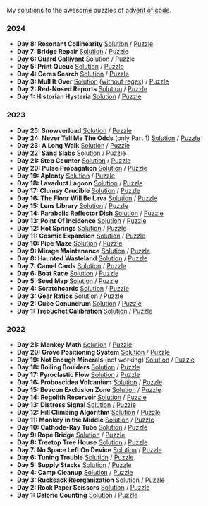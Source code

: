 My solutions to the awesome puzzles of [advent of code](https://adventofcode.com/about).

### 2024
- **Day 8: Resonant Collinearity** [Solution](https://github.com/LennartH/advent-of-code/blob/main/2024/day-08_resonant-collinearity/solution.sql) / [Puzzle](https://adventofcode.com/2024/day/8)
- **Day 7: Bridge Repair** [Solution](https://github.com/LennartH/advent-of-code/blob/main/2024/day-07_bridge-repair/solution.sql) / [Puzzle](https://adventofcode.com/2024/day/7)
- **Day 6: Guard Gallivant** [Solution](https://github.com/LennartH/advent-of-code/blob/main/2024/day-06_guard-gallivant/solution.sql) / [Puzzle](https://adventofcode.com/2024/day/6)
- **Day 5: Print Queue** [Solution](https://github.com/LennartH/advent-of-code/blob/main/2024/day-05_print-queue/solution.sql) / [Puzzle](https://adventofcode.com/2024/day/5)
- **Day 4: Ceres Search** [Solution](https://github.com/LennartH/advent-of-code/blob/main/2024/day-04_ceres-search/solution.sql) / [Puzzle](https://adventofcode.com/2024/day/4)
- **Day 3: Mull It Over** [Solution](https://github.com/LennartH/advent-of-code/blob/main/2024/day-03_mull-it-over/solution.sql) ([without regex](https://github.com/LennartH/advent-of-code/blob/main/2024/day-03_mull-it-over/regex_bad.sql)) / [Puzzle](https://adventofcode.com/2024/day/3)
- **Day 2: Red-Nosed Reports** [Solution](https://github.com/LennartH/advent-of-code/blob/main/2024/day-02_red-nosed-reports/solution.sql) / [Puzzle](https://adventofcode.com/2024/day/2)
- **Day 1: Historian Hysteria** [Solution](https://github.com/LennartH/advent-of-code/blob/main/2024/day-01_historian-hysteria/solution.sql) / [Puzzle](https://adventofcode.com/2024/day/1)

### 2023
- **Day 25: Snowverload** [Solution](https://github.com/LennartH/advent-of-code/blob/main/2023/src/day-25_snowverload/index.ts) / [Puzzle](https://adventofcode.com/2023/day/25)
- **Day 24: Never Tell Me The Odds** (only Part 1) [Solution](https://github.com/LennartH/advent-of-code/blob/main/2023/src/day-24_never-tell-me-the-odds/index.ts) / [Puzzle](https://adventofcode.com/2023/day/24)
- **Day 23: A Long Walk** [Solution](https://github.com/LennartH/advent-of-code/blob/main/2023/src/day-23_a-long-walk/index.ts) / [Puzzle](https://adventofcode.com/2023/day/23)
- **Day 22: Sand Slabs** [Solution](https://github.com/LennartH/advent-of-code/blob/main/2023/src/day-22_sand-slabs/index.ts) / [Puzzle](https://adventofcode.com/2023/day/22)
- **Day 21: Step Counter** [Solution](https://github.com/LennartH/advent-of-code/blob/main/2023/src/day-21_step-counter/index.ts) / [Puzzle](https://adventofcode.com/2023/day/21)
- **Day 20: Pulse Propagation** [Solution](https://github.com/LennartH/advent-of-code/blob/main/2023/src/day-20_pulse-propagation/index.ts) / [Puzzle](https://adventofcode.com/2023/day/20)
- **Day 19: Aplenty** [Solution](https://github.com/LennartH/advent-of-code/blob/main/2023/src/day-19_aplenty/index.ts) / [Puzzle](https://adventofcode.com/2023/day/19)
- **Day 18: Lavaduct Lagoon** [Solution](https://github.com/LennartH/advent-of-code/blob/main/2023/src/day-18_lavaduct-lagoon/index.ts) / [Puzzle](https://adventofcode.com/2023/day/18)
- **Day 17: Clumsy Crucible** [Solution](https://github.com/LennartH/advent-of-code/blob/main/2023/src/day-17_clumsy-crucible/index.ts) / [Puzzle](https://adventofcode.com/2023/day/17)
- **Day 16: The Floor Will Be Lava** [Solution](https://github.com/LennartH/advent-of-code/blob/main/2023/src/day-16_the-floor-will-be-lava/index.ts) / [Puzzle](https://adventofcode.com/2023/day/16)
- **Day 15: Lens Library** [Solution](https://github.com/LennartH/advent-of-code/blob/main/2023/src/day-15_lens-library/index.ts) / [Puzzle](https://adventofcode.com/2023/day/15)
- **Day 14: Parabolic Reflector Dish** [Solution](https://github.com/LennartH/advent-of-code/blob/main/2023/src/day-14_parabolic-reflector-dish/index.ts) / [Puzzle](https://adventofcode.com/2023/day/14)
- **Day 13: Point Of Incidence** [Solution](https://github.com/LennartH/advent-of-code/blob/main/2023/src/day-13_point-of-incidence/index.ts) / [Puzzle](https://adventofcode.com/2023/day/13)
- **Day 12: Hot Springs** [Solution](https://github.com/LennartH/advent-of-code/blob/main/2023/src/day-12_hot-springs/index.ts) / [Puzzle](https://adventofcode.com/2023/day/12)
- **Day 11: Cosmic Expansion** [Solution](https://github.com/LennartH/advent-of-code/blob/main/2023/src/day-11_cosmic-expansion/index.ts) / [Puzzle](https://adventofcode.com/2023/day/11)
- **Day 10: Pipe Maze** [Solution](https://github.com/LennartH/advent-of-code/blob/main/2023/src/day-10_pipe-maze/index.ts) / [Puzzle](https://adventofcode.com/2023/day/10)
- **Day 9: Mirage Maintenance** [Solution](https://github.com/LennartH/advent-of-code/blob/main/2023/src/day-09_mirage-maintenance/index.ts) / [Puzzle](https://adventofcode.com/2023/day/9)
- **Day 8: Haunted Wasteland** [Solution](https://github.com/LennartH/advent-of-code/blob/main/2023/src/day-08_haunted-wasteland/index.ts) / [Puzzle](https://adventofcode.com/2023/day/8)
- **Day 7: Camel Cards** [Solution](https://github.com/LennartH/advent-of-code/blob/main/2023/src/day-07_camel-cards/index.ts) / [Puzzle](https://adventofcode.com/2023/day/7)
- **Day 6: Boat Race** [Solution](https://github.com/LennartH/advent-of-code/blob/main/2023/src/day-06_boat-race/index.ts) / [Puzzle](https://adventofcode.com/2023/day/6)
- **Day 5: Seed Map** [Solution](https://github.com/LennartH/advent-of-code/blob/main/2023/src/day-05_seed-map/index.ts) / [Puzzle](https://adventofcode.com/2023/day/5)
- **Day 4: Scratchcards** [Solution](https://github.com/LennartH/advent-of-code/blob/main/2023/src/day-04_scratchcards/index.ts) / [Puzzle](https://adventofcode.com/2023/day/4)
- **Day 3: Gear Ratios** [Solution](https://github.com/LennartH/advent-of-code/blob/main/2023/src/day-01_trebuchet-calibration/index.ts) / [Puzzle](https://adventofcode.com/2023/day/3)
- **Day 2: Cube Conundrum** [Solution](https://github.com/LennartH/advent-of-code/blob/main/2023/src/day-02_cube-conundrum/index.ts) / [Puzzle](https://adventofcode.com/2023/day/2)
- **Day 1: Trebuchet Calibration** [Solution](https://github.com/LennartH/advent-of-code/blob/main/2023/src/day-01_trebuchet-calibration/index.ts) / [Puzzle](https://adventofcode.com/2023/day/1)

### 2022
- **Day 21: Monkey Math** [Solution](https://github.com/LennartH/advent-of-code/blob/main/2022/src/day-21_monkey-math/index.ts) / [Puzzle](https://adventofcode.com/2022/day/21)
- **Day 20: Grove Positioning System** [Solution](https://github.com/LennartH/advent-of-code/blob/main/2022/src/day-20_grove-positioning-system/index.ts) / [Puzzle](https://adventofcode.com/2022/day/20)
- **Day 19: Not Enough Minerals** (not working) [Solution](https://github.com/LennartH/advent-of-code/blob/main/2022/src/day-19_not-enough-minerals/index.ts) / [Puzzle](https://adventofcode.com/2022/day/19)
- **Day 18: Boiling Boulders** [Solution](https://github.com/LennartH/advent-of-code/blob/main/2022/src/day-18_boiling-boulders/index.ts) / [Puzzle](https://adventofcode.com/2022/day/18)
- **Day 17: Pyroclastic Flow** [Solution](https://github.com/LennartH/advent-of-code/blob/main/2022/src/day-17_pyroclastic-flow/index.ts) / [Puzzle](https://adventofcode.com/2022/day/17)
- **Day 16: Proboscidea Volcanium** [Solution](https://github.com/LennartH/advent-of-code/blob/main/2022/src/day-16_proboscidea-volcanium/index.ts) / [Puzzle](https://adventofcode.com/2022/day/16)
- **Day 15: Beacon Exclusion Zone** [Solution](https://github.com/LennartH/advent-of-code/blob/main/2022/src/day-15_beacon-exclusion-zone/index.ts) / [Puzzle](https://adventofcode.com/2022/day/15)
- **Day 14: Regolith Reservoir** [Solution](https://github.com/LennartH/advent-of-code/blob/main/2022/src/day-14_regolith-reservoir/index.ts) / [Puzzle](https://adventofcode.com/2022/day/14)
- **Day 13: Distress Signal** [Solution](https://github.com/LennartH/advent-of-code/blob/main/2022/src/day-13_distress-signal/index.ts) / [Puzzle](https://adventofcode.com/2022/day/13)
- **Day 12: Hill Climbing Algorithm** [Solution](https://github.com/LennartH/advent-of-code/blob/main/2022/src/day-12_hill-climbing-algorithm/index.ts) / [Puzzle](https://adventofcode.com/2022/day/12)
- **Day 11: Monkey in the Middle** [Solution](https://github.com/LennartH/advent-of-code/blob/main/2022/src/day-11_monkey-in-the-middle/index.ts) / [Puzzle](https://adventofcode.com/2022/day/11)
- **Day 10: Cathode-Ray Tube** [Solution](https://github.com/LennartH/advent-of-code/blob/main/2022/src/day-10_cathode-ray-tube.ts) / [Puzzle](https://adventofcode.com/2022/day/10)
- **Day 9: Rope Bridge** [Solution](https://github.com/LennartH/advent-of-code/blob/main/2022/src/day-9_rope-bridge.ts) / [Puzzle](https://adventofcode.com/2022/day/9)
- **Day 8: Treetop Tree House** [Solution](https://github.com/LennartH/advent-of-code/blob/main/2022/src/day-8_treetop-tree-house.ts) / [Puzzle](https://adventofcode.com/2022/day/8)
- **Day 7: No Space Left On Device** [Solution](https://github.com/LennartH/advent-of-code/blob/main/2022/src/day-7_no-space-left-on-device.ts) / [Puzzle](https://adventofcode.com/2022/day/7)
- **Day 6: Tuning Trouble** [Solution](https://github.com/LennartH/advent-of-code/blob/main/2022/src/day-6_tuning-trouble.ts) / [Puzzle](https://adventofcode.com/2022/day/6)
- **Day 5: Supply Stacks** [Solution](https://github.com/LennartH/advent-of-code/blob/main/2022/src/day-5_supply-stacks.ts) / [Puzzle](https://adventofcode.com/2022/day/5)
- **Day 4: Camp Cleanup** [Solution](https://github.com/LennartH/advent-of-code/blob/main/2022/src/day-4_camp-cleanup.ts) / [Puzzle](https://adventofcode.com/2022/day/4)
- **Day 3: Rucksack Reorganization** [Solution](https://github.com/LennartH/advent-of-code/blob/main/2022/src/day-3_rucksack_reorganization.ts) / [Puzzle](https://adventofcode.com/2022/day/3)
- **Day 2: Rock Paper Scissors** [Solution](https://github.com/LennartH/advent-of-code/blob/main/2022/src/day-2_rock-paper-scissors.ts) / [Puzzle](https://adventofcode.com/2022/day/2)
- **Day 1: Calorie Counting** [Solution](https://github.com/LennartH/advent-of-code/blob/main/2022/src/day-1_calorie-counting.ts) / [Puzzle](https://adventofcode.com/2022/day/1)
